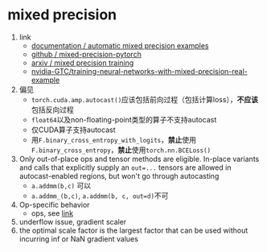 # mixed precision

1. link
   * [documentation / automatic mixed precision examples](https://pytorch.org/docs/master/notes/amp_examples.html)
   * [github / mixed-precision-pytorch](https://github.com/suvojit-0x55aa/mixed-precision-pytorch)
   * [arxiv / mixed precision training](https://arxiv.org/abs/1710.03740)
   * [nvidia-GTC/training-neural-networks-with-mixed-precision-real-example](http://on-demand.gputechconf.com/gtc/2018/video/S81012/)
2. 偏见
   * `torch.cuda.amp.autocast()`应该包括前向过程（包括计算loss），**不应该**包括反向过程
   * `float64`以及non-floating-point类型的算子不支持autocast
   * 仅CUDA算子支持autocast
   * 用`F.binary_cross_entropy_with_logits`，**禁止**使用`F.binary_cross_entropy`，**禁止**使用`torch.nn.BCELoss()`
3. Only out-of-place ops and tensor methods are eligible. In-place variants and calls that explicitly supply an `out=...` tensors are allowed in autocast-enabled regions, but won't go through autocasting
   * `a.addmm(b,c)` 可以
   * `a.addmm_(b,c)`, `a.addmm(b, c, out=d)`不可
4. Op-specific behavior
   * ops, see [link](https://pytorch.org/docs/stable/amp.html#autocast-op-reference)
5. underflow issue, gradient scaler
6. the optimal scale factor is the largest factor that can be used without incurring inf or NaN gradient values
